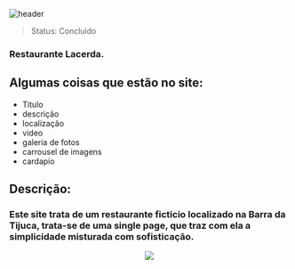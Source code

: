 ![header](https://github.com/DavidlNeto/One-Page--Restaurante/blob/main/img/Screenshot%202021-12-27%20at%2015-55-18%20Restaurante%20Lacerda.png)

> Status: Concluido 
### Restaurante Lacerda. 

## Algumas coisas que estão no site:

+ Titulo
+ descrição
+ localização
+ video 
+ galeria de fotos 
+ carrousel de imagens
+ cardapio 

  
## Descrição:
### Este site trata de um restaurante ficticio localizado na Barra da Tijuca, trata-se de uma single page, que traz com ela a simplicidade misturada com sofisticação. 

</table>



<center><img src="https://github.com/DavidlNeto/Restaurante-Lacerda/blob/main/img/ezgif.com-gif-maker.gif"></center>
